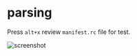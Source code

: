 # parsing

Press `alt+x` review `manifest.rc` file for test.

![screenshot](https://github.com/tosone/atom-parsing/raw/master/demo.gif)
